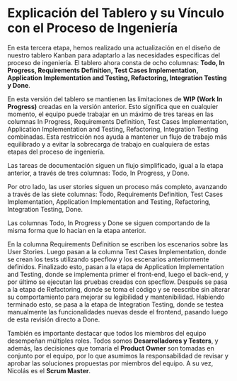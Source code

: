 # Explicación del Tablero y su Vínculo con el Proceso de Ingeniería

En esta tercera etapa, hemos realizado una actualización en el diseño de nuestro tablero Kanban para adaptarlo a las necesidades específicas del proceso de ingeniería. El tablero ahora consta de ocho columnas: <strong>Todo, In Progress, Requirements Definition, Test Cases Implementation, Application Implementation and Testing, Refactoring, Integration Testing y Done</strong>.

En esta versión del tablero se mantienen las limitaciones de <strong>WIP (Work In Progress)</strong> creadas en la versión anterior. Esto significa que en cualquier momento, el equipo puede trabajar en un máximo de tres tareas en las columnas In Progress, Requirements Definition, Test Cases Implementation, Application Implementation and Testing, Refactoring, Integration Testing combinadas. Esta restricción nos ayuda a mantener un flujo de trabajo más equilibrado y a evitar la sobrecarga de trabajo en cualquiera de estas etapas del proceso de ingeniería.

Las tareas de documentación siguen un flujo simplificado, igual a la etapa anterior, a través de tres columnas: Todo, In Progress, y Done.

Por otro lado, las user stories siguen un proceso más completo, avanzando a través de las siete columnas: Todo, Requirements Definition, Test Cases Implementation, Application Implementation and Testing, Refactoring, Integration Testing, Done.

Las columnas Todo, In Progress y Done se siguen comportando de la misma forma que lo hacían en la etapa anterior. 

En la columna Requirements Definition se escriben los escenarios sobre las User Stories. Luego pasan a la columna Test Cases Implementation, donde se crean los tests utilizando specflow y los escenarios anteriormente definidos. Finalizado esto, pasan a la etapa de Application Implementation and Testing, donde se implementa primer el front-end, luego el back-end, y por último se ejecutan las pruebas creadas con specflow. Después se pasa a la etapa de Refactoring, donde se toma el código y se reescribe sin alterar su comportamiento para mejorar su legibilidad y mantenibilidad. Habiendo terminado esto, se pasa a la etapa de Integration Testing, donde se testea manualmente las funcionalidades nuevas desde el frontend, pasando luego de esta revisión directo a Done.

También es importante destacar que todos los miembros del equipo desempeñan múltiples roles. Todos somos <strong>Desarrolladores y Testers</strong>, y además, las decisiones que tomaría el <strong>Product Owner</strong> son tomadas en conjunto por el equipo, por lo que asumimos la responsabilidad de revisar y aprobar las soluciones propuestas por miembros del equipo. A su vez, Nicolás es el <strong>Scrum Master</strong>.
